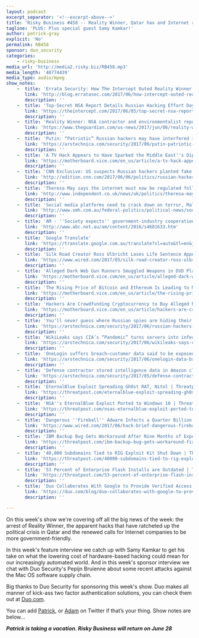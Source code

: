 ```yaml
---
layout: podcast
excerpt_separator: '<!--excerpt-above-->'
title: 'Risky Business #458 -- Reality Winner, Qatar hax and Internet regulation calls'
tagline: 'PLUS: Plus special guest Samy Kamkar!'
author: patrick-gray
explicit: 'No'
permalink: RB458
sponsor: duo_security
categories:
    - risky-business
media_url: 'http://media2.risky.biz/RB458.mp3'
media_length: '40774439'
media_type: audio/mpeg
show_notes:
    -  title: 'Errata Security: How The Intercept Outed Reality Winner'
       link: 'http://blog.erratasec.com/2017/06/how-intercept-outed-reality-winner.html#.WTYTEBOGOu5'
       description: '' 
    -  title: 'Top-Secret NSA Report Details Russian Hacking Effort Days Before 2016 Election'
       link: 'https://theintercept.com/2017/06/05/top-secret-nsa-report-details-russian-hacking-effort-days-before-2016-election/'
       description: '' 
    -  title: 'Reality Winner: NSA contractor and environmentalist repulsed by Trump | US news | The Guardian'
       link: 'https://www.theguardian.com/us-news/2017/jun/06/reality-winner-profile-nsa-trump-isis'
       description: '' 
    -  title: 'Putin: “Patriotic” Russian hackers may have interfered in US election | Ars Technica'
       link: 'https://arstechnica.com/security/2017/06/putin-patriotic-russian-hackers-may-have-interfered-in-us-election/'
       description: '' 
    -  title: 'A TV Hack Appears to Have Sparked the Middle East''s Diplomatic Crisis - Motherboard'
       link: 'https://motherboard.vice.com/en_us/article/a-tv-hack-appears-to-have-sparked-the-middle-easts-diplomatic-crisis'
       description: '' 
    -  title: 'CNN Exclusive: US suspects Russian hackers planted fake news behind Qatar crisis - CNNPolitics.com'
       link: 'http://edition.cnn.com/2017/06/06/politics/russian-hackers-planted-fake-news-qatar-crisis/index.html'
       description: '' 
    -  title: 'Theresa May says the internet must now be regulated following London Bridge terror attack | The Independent'
       link: 'http://www.independent.co.uk/news/uk/politics/theresa-may-internet-regulated-london-bridge-terror-attack-google-facebook-whatsapp-borough-security-a7771896.html'
       description: '' 
    -  title: 'Social media platforms need to crack down on terror, Malcolm Turnbull says'
       link: 'http://www.smh.com.au/federal-politics/political-news/social-media-platforms-need-to-crack-down-on-terror-malcolm-turnbull-says-20170605-gwkk2w.html'
       description: '' 
    -  title: 'AM - ''Society expects'' government-industry cooperation to fight online extremism: cyber security adviser 07/06/2017'
       link: 'http://www.abc.net.au/am/content/2016/s4681633.htm'
       description: '' 
    -  title: 'Google Translate'
       link: 'https://translate.google.com.au/translate?sl=auto&tl=en&js=y&prev=_t&hl=en&ie=UTF-8&u=http%3A%2F%2Fwww1.folha.uol.com.br%2Ftec%2F2017%2F06%2F1890466-ministros-do-stf-encerram-audiencias-e-caso-whatsapp-segue-para-decisao.shtml&edit-text='
       description: '' 
    -  title: 'Silk Road Creator Ross Ulbricht Loses Life Sentence Appeal | WIRED'
       link: 'https://www.wired.com/2017/05/silk-road-creator-ross-ulbricht-loses-life-sentence-appeal/'
       description: '' 
    -  title: 'Alleged Dark Web Gun Runners Smuggled Weapons in DVD Players, Karaoke Machines - Motherboard'
       link: 'https://motherboard.vice.com/en_us/article/alleged-dark-web-gun-runners-smuggled-weapons-in-dvd-players-karaoke-machines'
       description: '' 
    -  title: 'The Rising Price of Bitcoin and Ethereum Is Leading to More Hacking Attempts - Motherboard'
       link: 'https://motherboard.vice.com/en_us/article/the-rising-price-of-bitcoin-and-ethereum-is-leading-to-more-hacking-attempts'
       description: '' 
    -  title: 'Hackers Are Crowdfunding Cryptocurrency to Buy Alleged NSA Exploits - Motherboard'
       link: 'https://motherboard.vice.com/en_us/article/hackers-are-crowdfunding-cryptocurrency-to-buy-alleged-nsa-exploits'
       description: '' 
    -  title: 'You’ll never guess where Russian spies are hiding their control servers | Ars Technica'
       link: 'https://arstechnica.com/security/2017/06/russian-hackers-turn-to-britney-spears-for-help-concealing-espionage-malware/'
       description: '' 
    -  title: 'WikiLeaks says CIA’s “Pandemic” turns servers into infectious Patient Zero | Ars Technica'
       link: 'https://arstechnica.com/security/2017/06/wikileaks-says-cias-pandemic-implant-turns-servers-into-malware-carriers/'
       description: '' 
    -  title: 'OneLogin suffers breach—customer data said to be exposed, decrypted | Ars Technica'
       link: 'https://arstechnica.com/security/2017/06/onelogin-data-breach-compromised-decrypted/'
       description: '' 
    -  title: 'Defense contractor stored intelligence data in Amazon cloud unprotected [Updated] | Ars Technica'
       link: 'https://arstechnica.com/security/2017/05/defense-contractor-stored-intelligence-data-in-amazon-cloud-unprotected/'
       description: '' 
    -  title: 'EternalBlue Exploit Spreading Gh0st RAT, Nitol | Threatpost | The first stop for security news'
       link: 'https://threatpost.com/eternalblue-exploit-spreading-gh0st-rat-nitol/126052/'
       description: '' 
    -  title: 'NSA''s EternalBlue Exploit Ported to Windows 10 | Threatpost | The first stop for security news'
       link: 'https://threatpost.com/nsas-eternalblue-exploit-ported-to-windows-10/126087/'
       description: '' 
    -  title: 'Dangerous ''Fireball'' Adware Infects a Quarter Billion PCs | WIRED'
       link: 'https://www.wired.com/2017/06/hack-brief-dangerous-fireball-adware-infects-quarter-billion-pcs/'
       description: '' 
    -  title: 'IBM Backup Bug Gets Workaround After Nine Months of Exposure | Threatpost | The first stop for security news'
       link: 'https://threatpost.com/ibm-backup-bug-gets-workaround-fix-after-nine-months-of-exposure/126098/'
       description: '' 
    -  title: '40,000 Subdomains Tied to RIG Exploit Kit Shut Down | Threatpost | The first stop for security news'
       link: 'https://threatpost.com/40000-subdomains-tied-to-rig-exploit-kit-shut-down/126072/'
       description: '' 
    -  title: '53 Percent of Enterprise Flash Installs are Outdated | Threatpost | The first stop for security news'
       link: 'https://threatpost.com/53-percent-of-enterprise-flash-installs-are-outdated/126069/'
       description: '' 
    -  title: 'Duo Collaborates With Google to Provide Verified Access for Chrome OS | Duo Security'
       link: 'https://duo.com/blog/duo-collaborates-with-google-to-provide-verified-access-for-chrome-os'
       description: '' 

---
```

On this week's show we're covering off all the big news of the week: the arrest of Reality Winner, the apparent hacks that have ratcheted up the political crisis in Qatar and the renewed calls for Internet companies to be more government-friendly.

In this week's feature interview we catch up with Samy Kamkar to get his take on what the lowering cost of hardware-based hacking could mean for our increasingly automated world. And in this week's sponsor interview we chat with Duo Security's Pepijn Bruienne about some recent attacks against the Mac OS software supply chain.

Big thanks to Duo Security for sponsoring this week's show. Duo makes all manner of kick-ass two factor authentication solutions, you can check them out at <a href='http://duo.com/'>Duo.com</a>.

You can add <a href='https://twitter.com/riskybusiness'>Patrick</a>, or <a href='https://twitter.com/metlstorm'>Adam</a> on Twitter if that’s your thing. Show notes are below...

***Patrick is taking a vacation. Risky Business will return on June 28***